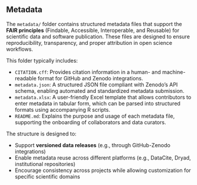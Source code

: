 ## Metadata

The `metadata/` folder contains structured metadata files that support the **FAIR principles** (Findable, Accessible, Interoperable, and Reusable) for scientific data and software publication. These files are designed to ensure reproducibility, transparency, and proper attribution in open science workflows.

This folder typically includes:
- `CITATION.cff`: Provides citation information in a human- and machine-readable format for GitHub and Zenodo integrations.
- `metadata.json`: A structured JSON file compliant with Zenodo’s API schema, enabling automated and standardized metadata submission.
- `metadata.xlsx`: A user-friendly Excel template that allows contributors to enter metadata in tabular form, which can be parsed into structured formats using accompanying R scripts.
- `README.md`: Explains the purpose and usage of each metadata file, supporting the onboarding of collaborators and data curators.

The structure is designed to:
- Support **versioned data releases** (e.g., through GitHub-Zenodo integrations)
- Enable metadata reuse across different platforms (e.g., DataCite, Dryad, institutional repositories)
- Encourage consistency across projects while allowing customization for specific scientific domains
